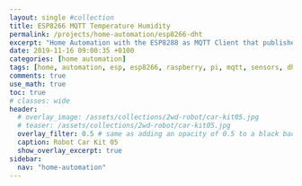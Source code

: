 ```yaml
---
layout: single #collection
title: ESP8266 MQTT Temperature Humidity
permalink: /projects/home-automation/esp8266-dht
excerpt: "Home Automation with the ESP8288 as MQTT Client that publishes temperature and humidity using a DHT22 sensor."
date: 2019-11-16 09:00:35 +0100
categories: [home automation]
tags: [home, automation, esp, esp8266, raspberry, pi, mqtt, sensors, dht]
comments: true
use_math: true
toc: true
# classes: wide
header:
  # overlay_image: /assets/collections/2wd-robot/car-kit05.jpg
  # teaser: /assets/collections/2wd-robot/car-kit05.jpg
  overlay_filter: 0.5 # same as adding an opacity of 0.5 to a black background
  caption: Robot Car Kit 05
  show_overlay_excerpt: true
sidebar:
  nav: "home-automation"
---
```



